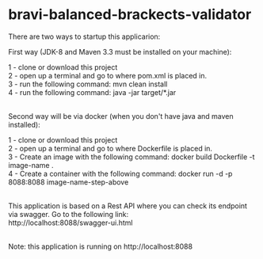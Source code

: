 # bravi-balanced-brackects-validator

There are two ways to startup this applicarion:

First way (JDK-8 and Maven 3.3 must be installed on your machine):

1 - clone or download this project <br>
2 - open up a terminal and go to where pom.xml is placed in.<br>
3 - run the following command: mvn clean install<br>
4 - run the following command: java -jar target/*.jar<br>
<br>

Second way will be via docker (when you don't have java and maven installed):

1 - clone or download this project <br>
2 - open up a terminal and go to where Dockerfile is placed in.<br>
3 - Create an image with the following command: docker build Dockerfile -t image-name . <br>
4 - Create a container with the following command: docker run -d -p 8088:8088 image-name-step-above <br>
<br>

This application is based on a Rest API where you can check its endpoint via swagger. Go to the following link:
<br>
http://localhost:8088/swagger-ui.html

<br>
Note: this application is running on http://localhost:8088